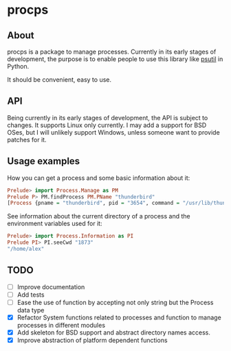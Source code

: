 # procps

## About

procps is a package to manage processes. Currently in its early stages
of development, the purpose is to enable people to use this library like
[psutil](https://psutil.readthedocs.io/en/latest) in Python.

It should be convenient, easy to use.

## API

Being currently in its early stages of development, the API is subject
to changes. It supports Linux only currently. I may add a support for
BSD OSes, but I will unlikely support Windows, unless someone want to
provide patches for it.


## Usage examples

How you can get a process and some basic information about it:
``` haskell
Prelude> import Process.Manage as PM
Prelude P> PM.findProcess PM.PName "thunderbird"
[Process {pname = "thunderbird", pid = "3654", command = "/usr/lib/thunderbird/thunderbird\NUL"}]
```

See information about the current directory of a process and the environment variables used for it:
``` haskell
Prelude> import Process.Information as PI
Prelude PI> PI.seeCwd "1873"
"/home/alex"
```

## TODO

- [ ] Improve documentation
- [ ] Add tests
- [ ] Ease the use of function by accepting not only string but the
      Process data type
- [x] Refactor System functions related to processes and function to
      manage processes in different modules
- [x] Add skeleton for BSD support and abstract directory names access.
- [x] Improve abstraction of platform dependent functions

